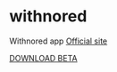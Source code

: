 # withnored
Withnored app
[Official site](http://orsh.me/withnored/)

[DOWNLOAD BETA](https://github.com/orangesheep/withnored/raw/master/WNRPlayer-BETA-V0.0.1.apk)

